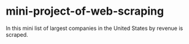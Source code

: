 # mini-project-of-web-scraping
In this mini list of largest companies in the United States by revenue is scraped.
